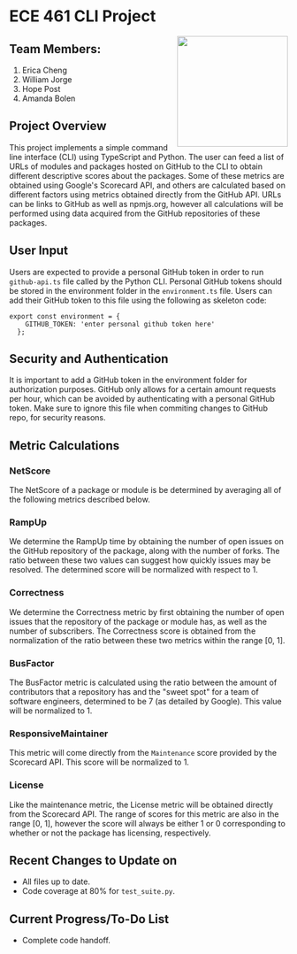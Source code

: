 # ECE 461 CLI Project

<img align="right" width="200" height="200" src="https://raw.githubusercontent.com/cheng452/ECE461/main/axolotl.png">

## Team Members:
1. Erica Cheng
2. William Jorge
3. Hope Post
4. Amanda Bolen

## Project Overview
This project implements a simple command line interface (CLI) using TypeScript and Python. The user can feed a list of URLs of modules and packages hosted on GitHub to the CLI to obtain different descriptive scores about the packages. Some of these metrics are obtained using Google's Scorecard API, and others are calculated based on different factors using metrics obtained directly from the GitHub API. URLs can be links to GitHub as well as npmjs.org, however all calculations will be performed using data acquired from the GitHub repositories of these packages.
## User Input
Users are expected to provide a personal GitHub token in order to run `github-api.ts` file called by the Python CLI. Personal GitHub tokens should be stored in the environment folder in the `environment.ts` file. Users can add their GitHub token to this file using the following as skeleton code:
```
export const environment = {
    GITHUB_TOKEN: 'enter personal github token here'
  };
```

## Security and Authentication
It is important to add a GitHub token in the environment folder for authorization purposes. GitHub only allows for a certain amount requests per hour, which can be avoided by authenticating with a personal GitHub token. Make sure to ignore this file when commiting changes to GitHub repo, for security reasons.

## Metric Calculations
### NetScore
The NetScore of a package or module is be determined by averaging all of the following metrics described below.
### RampUp
We determine the RampUp time by obtaining the number of open issues on the GitHub repository of the package, along with the number of forks. The ratio between these two values can suggest how quickly issues may be resolved. The determined score will be normalized with respect to 1.
### Correctness
We determine the Correctness metric by first obtaining the number of open issues that the repository of the package or module has, as well as the number of subscribers. The Correctness score is obtained from the normalization of the ratio between these two metrics within the range [0, 1]. 
### BusFactor
The BusFactor metric is calculated using the ratio between the amount of contributors that a repository  has and the "sweet spot" for a team of software engineers, determined to be 7 (as detailed by Google). This value will be normalized to 1.
### ResponsiveMaintainer
This metric will come directly from the `Maintenance` score provided by the Scorecard API. This score will be normalized to 1. 
### License
Like the maintenance metric, the License metric will be obtained directly from the Scorecard API. The range of scores for this metric are also in the range [0, 1], however the score will always be either 1 or 0 corresponding to whether or not the package has licensing, respectively.

## Recent Changes to Update on
+ All files up to date.
+ Code coverage at 80% for `test_suite.py`. 

## Current Progress/To-Do List
+ Complete code handoff. 
